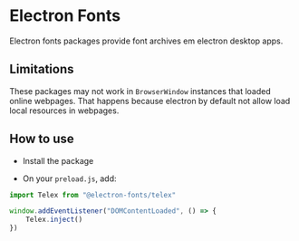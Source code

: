 # Electron Fonts

Electron fonts packages provide font archives em electron desktop apps.

## Limitations

These packages may not work in `BrowserWindow` instances that loaded online webpages. That happens because electron by default not allow load local resources in webpages.

## How to use

* Install the package

* On your `preload.js`, add:

```ts
import Telex from "@electron-fonts/telex"

window.addEventListener("DOMContentLoaded", () => {
    Telex.inject()
})
```